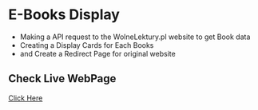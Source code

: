 # E-Books Display
 - Making a API request to the WolneLektury.pl website to get Book data
 - Creating a Display Cards for Each Books
 - and Create a Redirect Page for original website

## Check Live WebPage
[Click Here](https://silver-custard-55b4c1.netlify.app/)
